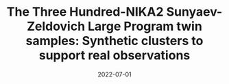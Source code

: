 ---
title: "The Three Hundred-NIKA2 Sunyaev-Zeldovich Large Program twin samples: Synthetic clusters to support real observations"
collection: "co_procs"
permalink: /publications/2022EPJWC.25700036P
date: 2022-07-01
venue: "mm Universe @ NIKA2 - Observing the mm Universe with the NIKA2 Camera"
citation: "Paliwal, A., Artis, E., Cui, W., et al. (2022), mm Universe @ NIKA2 - Observing the mm Universe with the NIKA2 Camera, 257, 00036."
---